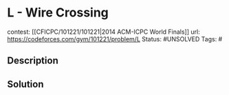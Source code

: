 # L - Wire Crossing

contest: [[CFICPC/101221/101221|2014 ACM-ICPC World Finals]]
url: https://codeforces.com/gym/101221/problem/L
Status: #UNSOLVED
Tags: #

## Description

## Solution

